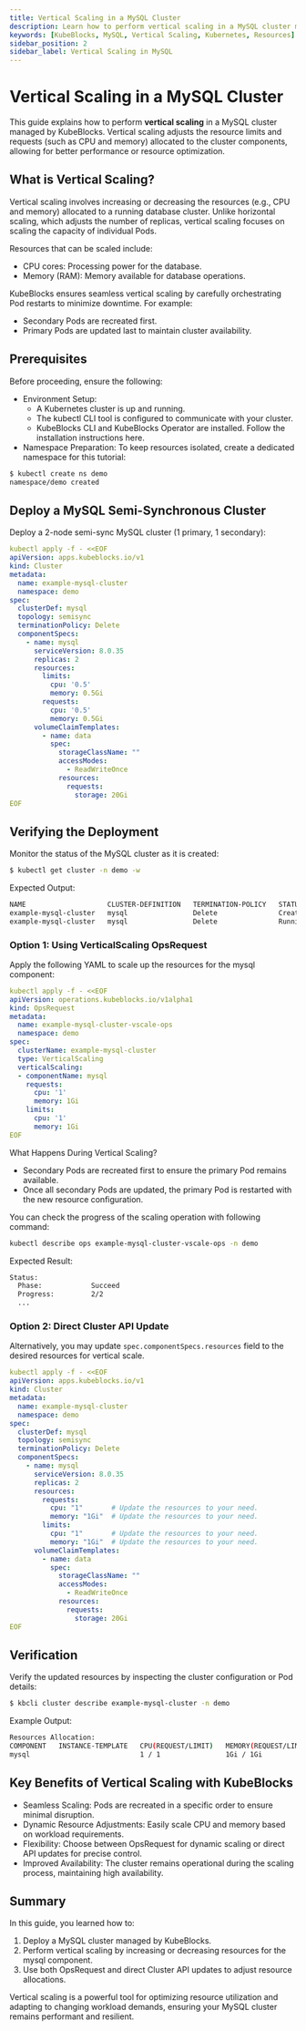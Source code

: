 ```yaml
---
title: Vertical Scaling in a MySQL Cluster
description: Learn how to perform vertical scaling in a MySQL cluster managed by KubeBlocks to optimize resource utilization and improve performance.
keywords: [KubeBlocks, MySQL, Vertical Scaling, Kubernetes, Resources]
sidebar_position: 2
sidebar_label: Vertical Scaling in MySQL
---
```


# Vertical Scaling in a MySQL Cluster

This guide explains how to perform **vertical scaling** in a MySQL cluster managed by KubeBlocks. 
Vertical scaling adjusts the resource limits and requests (such as CPU and memory) allocated to the cluster components, allowing for better performance or resource optimization.

## What is Vertical Scaling?
Vertical scaling involves increasing or decreasing the resources (e.g., CPU and memory) allocated to a running database cluster. 
Unlike horizontal scaling, which adjusts the number of replicas, vertical scaling focuses on scaling the capacity of individual Pods.

Resources that can be scaled include:
- CPU cores: Processing power for the database.
- Memory (RAM): Memory available for database operations.

KubeBlocks ensures seamless vertical scaling by carefully orchestrating Pod restarts to minimize downtime. For example:
- Secondary Pods are recreated first.
- Primary Pods are updated last to maintain cluster availability.

## Prerequisites

Before proceeding, ensure the following:
- Environment Setup:
    - A Kubernetes cluster is up and running.
    - The kubectl CLI tool is configured to communicate with your cluster.
    - KubeBlocks CLI and KubeBlocks Operator are installed. Follow the installation instructions here.
- Namespace Preparation: To keep resources isolated, create a dedicated namespace for this tutorial:

```bash
$ kubectl create ns demo
namespace/demo created
```

## Deploy a MySQL Semi-Synchronous Cluster

Deploy a 2-node semi-sync MySQL cluster (1 primary, 1 secondary):

```yaml
kubectl apply -f - <<EOF
apiVersion: apps.kubeblocks.io/v1
kind: Cluster
metadata:
  name: example-mysql-cluster
  namespace: demo
spec:
  clusterDef: mysql
  topology: semisync
  terminationPolicy: Delete
  componentSpecs:
    - name: mysql
      serviceVersion: 8.0.35
      replicas: 2
      resources:
        limits:
          cpu: '0.5'
          memory: 0.5Gi
        requests:
          cpu: '0.5'
          memory: 0.5Gi
      volumeClaimTemplates:
        - name: data
          spec:
            storageClassName: ""
            accessModes:
              - ReadWriteOnce
            resources:
              requests:
                storage: 20Gi
EOF
```

## Verifying the Deployment
Monitor the status of the MySQL cluster as it is created:
```bash
$ kubectl get cluster -n demo -w
```
Expected Output:
```bash
NAME                    CLUSTER-DEFINITION   TERMINATION-POLICY   STATUS     AGE
example-mysql-cluster   mysql                Delete               Creating   66s
example-mysql-cluster   mysql                Delete               Running    72s
```

### Option 1: Using VerticalScaling OpsRequest

Apply the following YAML to scale up the resources for the mysql component:

```yaml
kubectl apply -f - <<EOF
apiVersion: operations.kubeblocks.io/v1alpha1
kind: OpsRequest
metadata:
  name: example-mysql-cluster-vscale-ops
  namespace: demo
spec:
  clusterName: example-mysql-cluster
  type: VerticalScaling
  verticalScaling:
  - componentName: mysql
    requests:
      cpu: '1'
      memory: 1Gi
    limits:
      cpu: '1'
      memory: 1Gi
EOF
```
What Happens During Vertical Scaling?
- Secondary Pods are recreated first to ensure the primary Pod remains available.
- Once all secondary Pods are updated, the primary Pod is restarted with the new resource configuration.


You can check the progress of the scaling operation with following command:

```bash
kubectl describe ops example-mysql-cluster-vscale-ops -n demo
```

Expected Result:
```bash
Status:
  Phase:            Succeed
  Progress:         2/2
  ...
```

### Option 2: Direct Cluster API Update

Alternatively, you may update `spec.componentSpecs.resources` field to the desired resources for vertical scale.

```yaml
kubectl apply -f - <<EOF
apiVersion: apps.kubeblocks.io/v1
kind: Cluster
metadata:
  name: example-mysql-cluster
  namespace: demo
spec:
  clusterDef: mysql
  topology: semisync
  terminationPolicy: Delete
  componentSpecs:
    - name: mysql
      serviceVersion: 8.0.35
      replicas: 2
      resources:
        requests:
          cpu: "1"       # Update the resources to your need.
          memory: "1Gi"  # Update the resources to your need.
        limits:
          cpu: "1"       # Update the resources to your need.
          memory: "1Gi"  # Update the resources to your need.
      volumeClaimTemplates:
        - name: data
          spec:
            storageClassName: ""
            accessModes:
              - ReadWriteOnce
            resources:
              requests:
                storage: 20Gi
EOF
```

## Verification
Verify the updated resources by inspecting the cluster configuration or Pod details:
```bash
$ kbcli cluster describe example-mysql-cluster -n demo
```
Example Output:
```bash
Resources Allocation:
COMPONENT   INSTANCE-TEMPLATE   CPU(REQUEST/LIMIT)   MEMORY(REQUEST/LIMIT)   STORAGE-SIZE   STORAGE-CLASS
mysql                           1 / 1                1Gi / 1Gi               data:20Gi      <none>
```

## Key Benefits of Vertical Scaling with KubeBlocks
- Seamless Scaling: Pods are recreated in a specific order to ensure minimal disruption.
- Dynamic Resource Adjustments: Easily scale CPU and memory based on workload requirements.
- Flexibility: Choose between OpsRequest for dynamic scaling or direct API updates for precise control.
- Improved Availability: The cluster remains operational during the scaling process, maintaining high availability.

## Summary
In this guide, you learned how to:
1. Deploy a MySQL cluster managed by KubeBlocks.
2. Perform vertical scaling by increasing or decreasing resources for the mysql component.
3. Use both OpsRequest and direct Cluster API updates to adjust resource allocations.

Vertical scaling is a powerful tool for optimizing resource utilization and adapting to changing workload demands, ensuring your MySQL cluster remains performant and resilient.